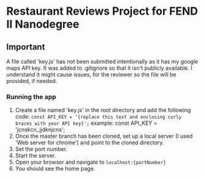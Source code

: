 # Restaurant Reviews Project for FEND II Nanodegree

## Important

A file called 'key.js' has not been submitted intentionally as it has my google maps API key.
It was added to .gitignore so that it isn't publicly available.
I understand it might cause issues, for the reviewer so the file will be provided, if needed.

### Running the app
1. Create a file named 'key.js' in the root directory and add the following code:
 `const API_KEY = '{replace this text and enclosing curly braces with your API key}';`
 example: const API_KEY = 'jcnskcn_jjdknjcns';
2. Once the master branch has been cloned, set up a local server (I used 'Web server for chrome') and point to the cloned directory.
3. Set the port number.
4. Start the server.
5. Open your browser and navigate to `localhost:{portNumber}` 
6. You should see the home page.

